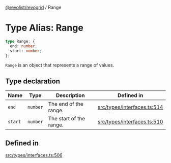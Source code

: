 [@revolist/revogrid](README.md) / Range

# Type Alias: Range

```ts
type Range: {
  end: number;
  start: number;
};
```

`Range` is an object that represents a range of values.

## Type declaration

| Name | Type | Description | Defined in |
| ------ | ------ | ------ | ------ |
| `end` | `number` | The end of the range. | [src/types/interfaces.ts:514](https://github.com/revolist/revogrid/blob/ff1c29109648eb0543e674392be7b9af90d92acc/src/types/interfaces.ts#L514) |
| `start` | `number` | The start of the range. | [src/types/interfaces.ts:510](https://github.com/revolist/revogrid/blob/ff1c29109648eb0543e674392be7b9af90d92acc/src/types/interfaces.ts#L510) |

## Defined in

[src/types/interfaces.ts:506](https://github.com/revolist/revogrid/blob/ff1c29109648eb0543e674392be7b9af90d92acc/src/types/interfaces.ts#L506)
